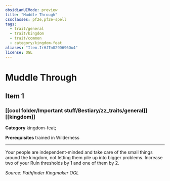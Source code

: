 ```yaml
---
obsidianUIMode: preview
title: "Muddle Through"
cssclasses: pf2e,pf2e-spell
tags:
  - trait/general
  - trait/kingdom
  - trait/common
  - category/kingdom-feat
aliases: "Item.IrHJTn829D696Ou4"
license: OGL
---
```

# Muddle Through
## Item 1
### [[cool folder/Important stuff/Bestiary/zz_traits/general]][[kingdom]]

**Category** kingdom-feat; 



**Prerequisites** trained in Wilderness
* * *
Your people are independent-minded and take care of the small things around the kingdom, not letting them pile up into bigger problems. Increase two of your Ruin thresholds by 1 and one of them by 2.

*Source: Pathfinder Kingmaker*
*OGL*